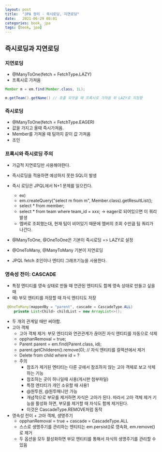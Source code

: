 ```yaml
---
layout: post
title:  "JPA 정리 - 즉시로딩, 지연로딩"
date:   2021-06-29 00:01
categories: book, jpa
tags: [book, jpa]
---
```


## 즉시로딩과 지연로딩

### 지연로딩
- @ManyToOne(fetch = FetchType.LAZY)
- 프록시로 가져옴

```java
Member m = em.find(Member.class, 1L);

m.getTeam().getName() // 호출 되엇을 때 프록시로 가져옴 위 LAZY로 지정함
```

### 즉시로딩
- @ManyToOne(fetch = FetchType.EAGER)
- 값을 가지고 올때 즉시가져옴.
- Member를 가져올 때 팀까지 같이 값 가져옴
- 조인

### 프록시와 즉시로딩 주의
- 가급적 지연로딩만 사용해야한다.
- 즉시로딩을 적용하면 예상하지 못한 SQL이 발생
- 즉시 로딩은 JPQL에서 N+1 문제를 일으킨다.
    - ex)
    - em.createQuery("select m from m", Member.class).getResultList();
    - select * from member;
    - select * from team where team_id = xxx; -> eager로 되어있으면 이 쿼리 발생
    - 멤버로 조회했는대, 현재 팀이 비어있기 때문에 멤버의 조회 수만큼 팀 쿼리가 나간다.

- @ManyToOne, @OneToOne은 기본이 즉시로딩 => LAZY로 설정
- @OneToMany, @ManyToMany 기본이 지연로딩
- JPQL fetch 조인이나 엔티티 그래프기능을 사용한다.

### 영속성 전이: CASCADE
- 특정 엔티티를 영속 상태로 만들 때 연관된 엔티티도 함께 영속 상태로 만들고 싶을 때
- 예) 부모 엔티티를 저장할 때 자식 엔티티도 저장

```java
 @OneToMany(mappedBy = "parent", cascade = CascadeType.ALL)
    private List<Child> childList = new ArrayList<>();
```

- 두 개의 관계일 때만 써야함. 
- 고아 객체
    - 고아 객체 제거: 부모 엔티티와 연관관계가 끊어진 자식 엔티티를 자동으로 삭제
    - opphanRemoval = true;
    - Parent parent = em.find(Parent.class, id);
    - parent.getChilderen().remove(0); // 자식 엔티티를 컬렉션에서 제거
    - Delete from child where id = ?
    - 주의
        - 참조가 제거된 엔티티는 다른 곳에서 참조하지 않는 고아 객체로 보고 삭제하는 기능
        - 참조하는 곳이 하나일때 사용(게시판 첨부파일)
        - 특정 엔티티가 개인 소유할 때 사용1
        - @원투원, @원투매니만 가능
        - 개념적으로 부모를 제거하면 자식은 고아가 된다. 따라서 고아 객체 제거 기능을 활성화 하면, 부모를 제거할 때 자식도 함께 제거된다.
        - 이것은 CascadeType.REMOVE처럼 동작
- 영속성 전이 + 고아 객체, 생명주기
    - opphanRemoval = true + cascade = CascadeType.ALL
    - 스스로 생명주기를 관리하는  엔티티는 em.persist()로 영속화, em.remove()로 제거
    - 두 옵션을 모두 활성화하면 부모 엔티티를 통해서 자식의 생명주기를 관리할 수 있음
